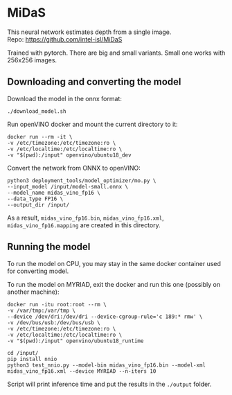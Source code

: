 # MiDaS
This neural network estimates depth from a single image.  
Repo: https://github.com/intel-isl/MiDaS  

Trained with pytorch. There are big and small variants.
Small one works with 256х256 images.

## Downloading and converting the model

Download the model in the onnx format:
```
./download_model.sh
```

Run openVINO docker and mount the current directory to it:

```
docker run --rm -it \
-v /etc/timezone:/etc/timezone:ro \
-v /etc/localtime:/etc/localtime:ro \
-v "$(pwd):/input" openvino/ubuntu18_dev
```

Convert the network from ONNX to openVINO:

```
python3 deployment_tools/model_optimizer/mo.py \
--input_model /input/model-small.onnx \
--model_name midas_vino_fp16 \
--data_type FP16 \
--output_dir /input/
```

As a result, `midas_vino_fp16.bin`, `midas_vino_fp16.xml`, `midas_vino_fp16.mapping` are created in this directory.

## Running the model

To run the model on CPU, you may stay in the same docker container used for converting model.

To run the model on MYRIAD, exit the docker and run this one (possibly on another machine):

```
docker run -itu root:root --rm \
-v /var/tmp:/var/tmp \
--device /dev/dri:/dev/dri --device-cgroup-rule='c 189:* rmw' \
-v /dev/bus/usb:/dev/bus/usb \
-v /etc/timezone:/etc/timezone:ro \
-v /etc/localtime:/etc/localtime:ro \
-v "$(pwd):/input" openvino/ubuntu18_runtime
```

```
cd /input/
pip install nnio
python3 test_nnio.py --model-bin midas_vino_fp16.bin --model-xml midas_vino_fp16.xml --device MYRIAD --n-iters 10
```

Script will print inference time and put the results in the `./output` folder.

